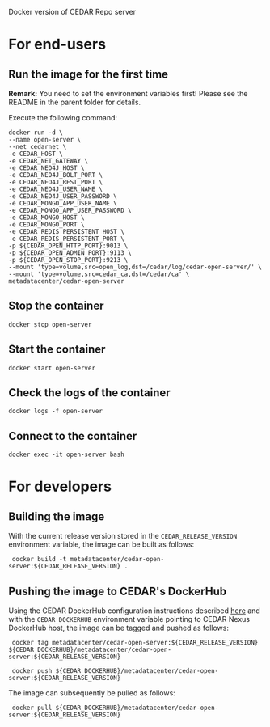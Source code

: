 Docker version of CEDAR Repo server

# For end-users

## Run the image for the first time

**Remark:** You need to set the environment variables first! Please see the README in the parent folder for details.

Execute the following command:

````
docker run -d \
--name open-server \
--net cedarnet \
-e CEDAR_HOST \
-e CEDAR_NET_GATEWAY \
-e CEDAR_NEO4J_HOST \
-e CEDAR_NEO4J_BOLT_PORT \
-e CEDAR_NEO4J_REST_PORT \
-e CEDAR_NEO4J_USER_NAME \
-e CEDAR_NEO4J_USER_PASSWORD \
-e CEDAR_MONGO_APP_USER_NAME \
-e CEDAR_MONGO_APP_USER_PASSWORD \
-e CEDAR_MONGO_HOST \
-e CEDAR_MONGO_PORT \
-e CEDAR_REDIS_PERSISTENT_HOST \
-e CEDAR_REDIS_PERSISTENT_PORT \
-p ${CEDAR_OPEN_HTTP_PORT}:9013 \
-p ${CEDAR_OPEN_ADMIN_PORT}:9113 \
-p ${CEDAR_OPEN_STOP_PORT}:9213 \
--mount 'type=volume,src=open_log,dst=/cedar/log/cedar-open-server/' \
--mount 'type=volume,src=cedar_ca,dst=/cedar/ca' \
metadatacenter/cedar-open-server
````

## Stop the container

    docker stop open-server

## Start the container

    docker start open-server

## Check the logs of the container

    docker logs -f open-server

## Connect to the container

    docker exec -it open-server bash

# For developers

## Building the image

With the current release version stored in the `CEDAR_RELEASE_VERSION` environment variable, the image can be built as follows:

     docker build -t metadatacenter/cedar-open-server:${CEDAR_RELEASE_VERSION} .

## Pushing the image to CEDAR's DockerHub

Using the CEDAR DockerHub configuration instructions described [here](https://github.com/metadatacenter/cedar-conf/wiki/Configuring-Docker-to-use-the-CEDAR-Nexus-DockerHub) and with the `CEDAR_DOCKERHUB` environment variable pointing to CEDAR Nexus DockerHub host, the image can be tagged and pushed as follows:

     docker tag metadatacenter/cedar-open-server:${CEDAR_RELEASE_VERSION} ${CEDAR_DOCKERHUB}/metadatacenter/cedar-open-server:${CEDAR_RELEASE_VERSION}

     docker push ${CEDAR_DOCKERHUB}/metadatacenter/cedar-open-server:${CEDAR_RELEASE_VERSION}

The image can subsequently be pulled as follows:

     docker pull ${CEDAR_DOCKERHUB}/metadatacenter/cedar-open-server:${CEDAR_RELEASE_VERSION}
